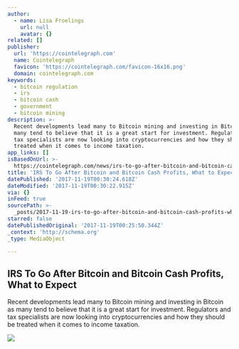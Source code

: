 ```yaml
---
author:
  - name: Lisa Froelings
    url: null
    avatar: {}
related: []
publisher:
  url: 'https://cointelegraph.com'
  name: Cointelegraph
  favicon: 'https://cointelegraph.com/favicon-16x16.png'
  domain: cointelegraph.com
keywords:
  - bitcoin regulation
  - irs
  - bitcoin cash
  - government
  - bitcoin mining
description: >-
  Recent developments lead many to Bitcoin mining and investing in Bitcoin as
  many tend to believe that it is a great start for investment. Regulators and
  tax specialists are now looking into cryptocurrencies and how they should be
  treated when it comes to income taxation.
app_links: []
isBasedOnUrl: >-
  https://cointelegraph.com/news/irs-to-go-after-bitcoin-and-bitcoin-cash-profits-what-to-expect
title: 'IRS To Go After Bitcoin and Bitcoin Cash Profits, What to Expect'
datePublished: '2017-11-19T00:30:24.618Z'
dateModified: '2017-11-19T00:30:22.915Z'
via: {}
inFeed: true
sourcePath: >-
  _posts/2017-11-19-irs-to-go-after-bitcoin-and-bitcoin-cash-profits-what-to-ex.md
starred: false
datePublishedOriginal: '2017-11-19T00:25:50.344Z'
_context: 'http://schema.org'
_type: MediaObject

---
```

<article style=""><h1>IRS To Go After Bitcoin and Bitcoin Cash Profits, What to Expect</h1><p>Recent developments lead many to Bitcoin mining and investing in Bitcoin as many tend to believe that it is a great start for investment. Regulators and tax specialists are now looking into cryptocurrencies and how they should be treated when it comes to income taxation.</p><img src="https://cointelegraph.com/images/725_aHR0cHM6Ly9jb2ludGVsZWdyYXBoLmNvbS9zdG9yYWdlL3VwbG9hZHMvdmlldy9kYzJhOGIxNjI4ZjRlYmYyNWNiMDlhZDYyMWZkNThiMS5qcGc=.jpg" /></article>